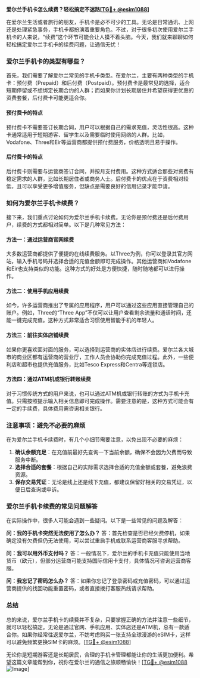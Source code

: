 **爱尔兰手机卡怎么续费？轻松搞定不迷路[[TG💪+ @esim1088](https://t.me/s/esim1088)]**

在爱尔兰生活或者旅行的朋友，手机卡是必不可少的工具。无论是日常通讯、上网还是处理紧急事务，手机卡都扮演着重要角色。不过，对于很多初次使用爱尔兰手机卡的人来说，“续费”这个环节可能会让人摸不着头脑。今天，我们就来聊聊如何轻松搞定爱尔兰手机卡的续费问题，让通信无忧！

### 爱尔兰手机卡的类型有哪些？

首先，我们需要了解爱尔兰常见的手机卡类型。在爱尔兰，主要有两种类型的手机卡：预付费（Prepaid）和后付费（Postpaid）。预付费卡是最常见的选择，适合短期停留或不想绑定长期合约的人群；而如果你计划长期居住并希望获得更优惠的资费套餐，后付费卡可能更适合你。

#### 预付费卡的特点

预付费卡不需要签订长期合同，用户可以根据自己的需求充值，灵活性很高。这种卡通常适用于短期游客、留学生以及需要临时使用网络的人群。比如，Vodafone、Three和Eir等运营商都提供预付费服务，价格透明且易于操作。

#### 后付费卡的特点

后付费卡则需要与运营商签订合同，并按月支付费用。这种方式适合那些对资费有稳定需求的人群，比如长期居住者或商务人士。后付费卡的优点在于资费相对较低，且可以享受更多增值服务，但缺点是需要良好的信用记录才能申请。

### 如何为爱尔兰手机卡续费？

接下来，我们重点讨论如何为爱尔兰手机卡续费。无论你是预付费还是后付费用户，续费的方式都相对简单。以下是几种常见方法：

#### 方法一：通过运营商官网续费

大多数运营商都提供了便捷的在线续费服务。以Three为例，你可以登录其官方网站，输入手机号码并选择合适的充值金额即可完成操作。其他运营商如Vodafone和Eir也支持类似的功能。这种方式的好处是方便快捷，随时随地都可以进行操作。

#### 方法二：使用手机应用续费

如今，许多运营商推出了专属的应用程序，用户可以通过这些应用直接管理自己的账户。例如，Three的“Three App”不仅可以让用户查看剩余流量和通话时间，还能一键完成充值。这种方式非常适合习惯使用智能手机的年轻人。

#### 方法三：前往实体店铺续费

如果你更喜欢面对面的服务，可以选择到运营商的实体店进行续费。爱尔兰各大城市的商业区都有运营商的营业厅，工作人员会协助你完成充值过程。此外，一些便利店和超市也提供充值服务，比如Tesco Express和Centra等连锁店。

#### 方法四：通过ATM机或银行转账续费

对于习惯传统方式的用户来说，也可以通过ATM机或银行转账的方式为手机卡充值。只需按照提示输入相关信息即可完成操作。需要注意的是，这种方式可能会有一定的手续费，具体费用需咨询相关银行。

### 注意事项：避免不必要的麻烦

在为爱尔兰手机卡续费时，有几个小细节需要注意，以免出现不必要的麻烦：

1. **确认余额充足**：在充值前最好先查询一下当前余额，确保不会因为欠费而导致服务中断。
2. **选择合适的套餐**：根据自己的实际需求选择合适的充值金额或套餐，避免浪费资源。
3. **保存交易凭证**：无论是线上还是线下充值，都建议保留好相关的交易凭证，以便日后查询或申诉。

### 爱尔兰手机卡续费的常见问题解答

在实际操作中，很多人可能会遇到一些疑问。以下是一些常见的问题及解答：

**问：我的手机卡突然无法使用了怎么办？**
答：首先检查是否已经欠费停机，如果确定没有欠费但仍无法使用，可以尝试重启手机或联系运营商客服寻求帮助。

**问：我可以用外币支付吗？**
答：一般情况下，爱尔兰的手机卡充值只能使用当地货币（欧元），但部分运营商可能支持国际信用卡支付，具体情况可咨询运营商客服。

**问：我忘记了密码怎么办？**
答：如果你忘记了登录密码或充值密码，可以通过运营商提供的找回功能重置密码，或者直接拨打客服热线请求帮助。

### 总结

总的来说，爱尔兰手机卡的续费并不复杂，只要掌握正确的方法并注意一些细节，就可以轻松搞定。无论是通过官网、手机应用、实体店还是ATM机，总有一款适合你。如果你经常往返爱尔兰，不妨考虑购买一张支持全球漫游的eSIM卡，这样可以避免频繁更换SIM卡的麻烦。[[TG💪+ @esim1088](https://t.me/s/esim1088)]

无论你是短期游客还是长期居民，合理的手机卡管理都能让你的生活更加便利。希望这篇文章能帮到你，祝你在爱尔兰的通信之旅顺畅愉快！[[TG💪+ @esim1088](https://t.me/s/esim1088) ![Image](https://i.postimg.cc/4NQfJmqS/Snipaste-2025-05-13-00-14-12.png)]